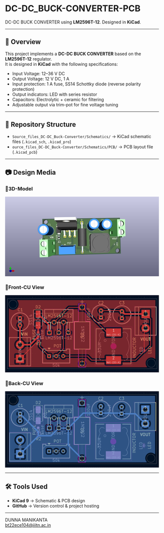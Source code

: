 # DC-DC_BUCK-CONVERTER-PCB
DC-DC BUCK CONVERTER using **LM2596T-12**. Designed in **KiCad**.

---

## 📌 Overview
This project implements a **DC-DC BUCK CONVERTER** based on the **LM2596T-12** regulator.  
It is designed in **KiCad** with the following specifications:  
- Input Voltage: 12–36 V DC  
- Output Voltage: 12 V DC, 1 A  
- Input protection: 1 A fuse, SS14 Schottky diode (reverse polarity protection)  
- Output indicators: LED with series resistor  
- Capacitors: Electrolytic + ceramic for filtering  
- Adjustable output via trim-pot for fine voltage tuning  

---

## 📂 Repository Structure
- `Source_files_DC-DC_Buck-Converter/Schematics/` → KiCad schematic files (`.kicad_sch`, `.kicad_pro`)  
- `ource_files_DC-DC_Buck-Converter/Schematics/PCB/` → PCB layout file (`.kicad_pcb`)  
  

---

## 📷 Design Media

### 🔹3D-Model
![Design](DC-DC_Buck-Converter/3D_Model.png)

### 🔹Front-CU View
![Schematic](DC-DC_Buck-Converter/F_cu.png)

### 🔹Back-CU View
![PCB Routing](DC-DC_Buck-Converter/B_cu.png)

---

## 🛠 Tools Used
- **KiCad 9** → Schematic & PCB design  
- **GitHub** → Version control & project hosting  

---

DUNNA MANIKANTA  
bt22ece104@iiitn.ac.in
